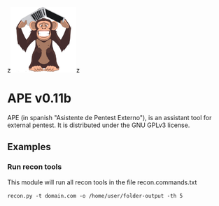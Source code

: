 z<img src="https://github.com/maxpowersi/ape/raw/master/logo.png" width="150" height="150">z
# APE v0.11b
APE (in spanish "Asistente de Pentest Externo"), is an assistant tool for external pentest. It is distributed under the GNU GPLv3 license.
## Examples
### Run recon tools
This module will run all recon tools in the file recon.commands.txt
```
recon.py -t domain.com -o /home/user/folder-output -th 5
```
